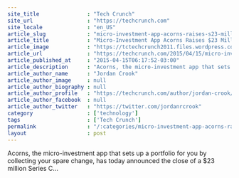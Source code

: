```yaml
---
site_title               : "Tech Crunch"
site_url                 : "https://techcrunch.com"
site_locale              : "en_US"
article_slug             : "micro-investment-app-acorns-raises-s23-million-led-by-greycroft-e-ventures"
article_title            : "Micro-Investment App Acorns Raises $23 Million Led By Greycroft, e.Ventures"
article_image            : "https://tctechcrunch2011.files.wordpress.com/2015/04/acorns2.jpg?w=764&h=400&crop=1"
article_url              : "https://techcrunch.com/2015/04/15/micro-investment-app-acorns-raises-23-million-led-by-greycroft-e-ventures/"
article_published_at     : "2015-04-15T06:17:52-03:00"
article_description      : "Acorns, the micro-investment app that sets up a portfolio for you by collecting your spare change, has today announced the close of a $23 million Series C..."
article_author_name      : "Jordan Crook"
article_author_image     : null
article_author_biography : null
article_author_profile   : "https://techcrunch.com/author/jordan-crook/"
article_author_facebook  : null
article_author_twitter   : "https://twitter.com/jordanrcrook"
category                 : ['technology']
tags                     : ['Tech Crunch']
permalink                : "/:categories/micro-investment-app-acorns-raises-s23-million-led-by-greycroft-e-ventures/"
layout                   : post
---
```


Acorns, the micro-investment app that sets up a portfolio for you by collecting your spare change, has today announced the close of a $23 million Series C...
